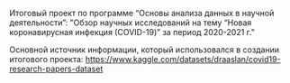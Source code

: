 Итоговый проект по программе “Основы анализа данных в научной деятельности”:
"Обзор научных исследований на тему “Новая коронавирусная инфекция (СOVID-19)” за период 2020-2021 г."

Основной источник информации, который использовался в создании итогового проекта:
https://www.kaggle.com/datasets/draaslan/covid19-research-papers-dataset
